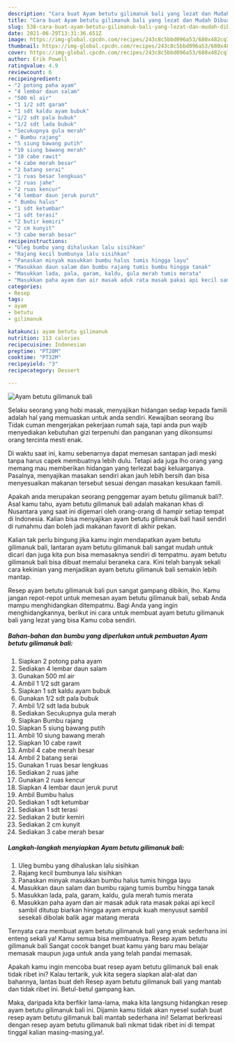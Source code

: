 ```yaml
---
description: "Cara buat Ayam betutu gilimanuk bali yang lezat dan Mudah Dibuat"
title: "Cara buat Ayam betutu gilimanuk bali yang lezat dan Mudah Dibuat"
slug: 538-cara-buat-ayam-betutu-gilimanuk-bali-yang-lezat-dan-mudah-dibuat
date: 2021-06-29T13:31:36.651Z
image: https://img-global.cpcdn.com/recipes/243c8c5bbd096a53/680x482cq70/ayam-betutu-gilimanuk-bali-foto-resep-utama.jpg
thumbnail: https://img-global.cpcdn.com/recipes/243c8c5bbd096a53/680x482cq70/ayam-betutu-gilimanuk-bali-foto-resep-utama.jpg
cover: https://img-global.cpcdn.com/recipes/243c8c5bbd096a53/680x482cq70/ayam-betutu-gilimanuk-bali-foto-resep-utama.jpg
author: Erik Powell
ratingvalue: 4.9
reviewcount: 6
recipeingredient:
- "2 potong paha ayam"
- "4 lembar daun salam"
- "500 ml air"
- "1 1/2 sdt garam"
- "1 sdt kaldu ayam bubuk"
- "1/2 sdt pala bubuk"
- "1/2 sdt lada bubuk"
- "Secukupnya gula merah"
- " Bumbu rajang"
- "5 siung bawang putih"
- "10 siung bawang merah"
- "10 cabe rawit"
- "4 cabe merah besar"
- "2 batang serai"
- "1 ruas besar lengkuas"
- "2 ruas jahe"
- "2 ruas kencur"
- "4 lembar daun jeruk purut"
- " Bumbu halus"
- "1 sdt ketumbar"
- "1 sdt terasi"
- "2 butir kemiri"
- "2 cm kunyit"
- "3 cabe merah besar"
recipeinstructions:
- "Uleg bumbu yang dihaluskan lalu sisihkan"
- "Rajang kecil bumbunya lalu sisihkan"
- "Panaskan minyak masukkan bumbu halus tumis hingga layu"
- "Masukkan daun salam dan bumbu rajang tumis bumbu hingga tanak"
- "Masukkan lada, pala, garam, kaldu, gula merah tumis merata"
- "Masukkan paha ayam dan air masak aduk rata masak pakai api kecil sambil ditutup biarkan hingga ayam empuk kuah menyusut sambil sesekali dibolak balik agar matang merata"
categories:
- Resep
tags:
- ayam
- betutu
- gilimanuk

katakunci: ayam betutu gilimanuk 
nutrition: 113 calories
recipecuisine: Indonesian
preptime: "PT20M"
cooktime: "PT32M"
recipeyield: "3"
recipecategory: Dessert

---
```



![Ayam betutu gilimanuk bali](https://img-global.cpcdn.com/recipes/243c8c5bbd096a53/680x482cq70/ayam-betutu-gilimanuk-bali-foto-resep-utama.jpg)

Selaku seorang yang hobi masak, menyajikan hidangan sedap kepada famili adalah hal yang memuaskan untuk anda sendiri. Kewajiban seorang ibu Tidak cuman mengerjakan pekerjaan rumah saja, tapi anda pun wajib menyediakan kebutuhan gizi terpenuhi dan panganan yang dikonsumsi orang tercinta mesti enak.

Di waktu  saat ini, kamu sebenarnya dapat memesan santapan jadi meski tanpa harus capek membuatnya lebih dulu. Tetapi ada juga lho orang yang memang mau memberikan hidangan yang terlezat bagi keluarganya. Pasalnya, menyajikan masakan sendiri akan jauh lebih bersih dan bisa menyesuaikan makanan tersebut sesuai dengan masakan kesukaan famili. 



Apakah anda merupakan seorang penggemar ayam betutu gilimanuk bali?. Asal kamu tahu, ayam betutu gilimanuk bali adalah makanan khas di Nusantara yang saat ini digemari oleh orang-orang di hampir setiap tempat di Indonesia. Kalian bisa menyajikan ayam betutu gilimanuk bali hasil sendiri di rumahmu dan boleh jadi makanan favorit di akhir pekan.

Kalian tak perlu bingung jika kamu ingin mendapatkan ayam betutu gilimanuk bali, lantaran ayam betutu gilimanuk bali sangat mudah untuk dicari dan juga kita pun bisa memasaknya sendiri di tempatmu. ayam betutu gilimanuk bali bisa dibuat memalui beraneka cara. Kini telah banyak sekali cara kekinian yang menjadikan ayam betutu gilimanuk bali semakin lebih mantap.

Resep ayam betutu gilimanuk bali pun sangat gampang dibikin, lho. Kamu jangan repot-repot untuk memesan ayam betutu gilimanuk bali, sebab Anda mampu menghidangkan ditempatmu. Bagi Anda yang ingin menghidangkannya, berikut ini cara untuk membuat ayam betutu gilimanuk bali yang lezat yang bisa Kamu coba sendiri.

<!--inarticleads1-->

##### Bahan-bahan dan bumbu yang diperlukan untuk pembuatan Ayam betutu gilimanuk bali:

1. Siapkan 2 potong paha ayam
1. Sediakan 4 lembar daun salam
1. Gunakan 500 ml air
1. Ambil 1 1/2 sdt garam
1. Siapkan 1 sdt kaldu ayam bubuk
1. Gunakan 1/2 sdt pala bubuk
1. Ambil 1/2 sdt lada bubuk
1. Sediakan Secukupnya gula merah
1. Siapkan  Bumbu rajang
1. Siapkan 5 siung bawang putih
1. Ambil 10 siung bawang merah
1. Siapkan 10 cabe rawit
1. Ambil 4 cabe merah besar
1. Ambil 2 batang serai
1. Gunakan 1 ruas besar lengkuas
1. Sediakan 2 ruas jahe
1. Gunakan 2 ruas kencur
1. Siapkan 4 lembar daun jeruk purut
1. Ambil  Bumbu halus
1. Sediakan 1 sdt ketumbar
1. Sediakan 1 sdt terasi
1. Sediakan 2 butir kemiri
1. Sediakan 2 cm kunyit
1. Sediakan 3 cabe merah besar




<!--inarticleads2-->

##### Langkah-langkah menyiapkan Ayam betutu gilimanuk bali:

1. Uleg bumbu yang dihaluskan lalu sisihkan
1. Rajang kecil bumbunya lalu sisihkan
1. Panaskan minyak masukkan bumbu halus tumis hingga layu
1. Masukkan daun salam dan bumbu rajang tumis bumbu hingga tanak
1. Masukkan lada, pala, garam, kaldu, gula merah tumis merata
1. Masukkan paha ayam dan air masak aduk rata masak pakai api kecil sambil ditutup biarkan hingga ayam empuk kuah menyusut sambil sesekali dibolak balik agar matang merata




Ternyata cara membuat ayam betutu gilimanuk bali yang enak sederhana ini enteng sekali ya! Kamu semua bisa membuatnya. Resep ayam betutu gilimanuk bali Sangat cocok banget buat kamu yang baru mau belajar memasak maupun juga untuk anda yang telah pandai memasak.

Apakah kamu ingin mencoba buat resep ayam betutu gilimanuk bali enak tidak ribet ini? Kalau tertarik, yuk kita segera siapkan alat-alat dan bahannya, lantas buat deh Resep ayam betutu gilimanuk bali yang mantab dan tidak ribet ini. Betul-betul gampang kan. 

Maka, daripada kita berfikir lama-lama, maka kita langsung hidangkan resep ayam betutu gilimanuk bali ini. Dijamin kamu tiidak akan nyesel sudah buat resep ayam betutu gilimanuk bali mantab sederhana ini! Selamat berkreasi dengan resep ayam betutu gilimanuk bali nikmat tidak ribet ini di tempat tinggal kalian masing-masing,ya!.

